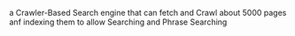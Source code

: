 a Crawler-Based Search engine that can fetch and Crawl about 5000 pages anf indexing them to allow Searching and Phrase Searching 
